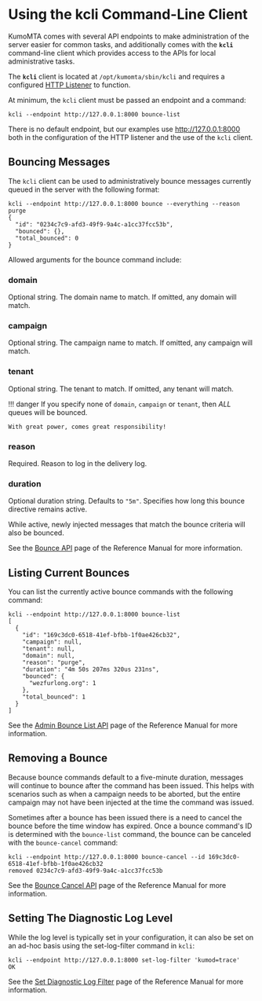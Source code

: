 # Using the kcli Command-Line Client

KumoMTA comes with several API endpoints to make administration of the server easier for common tasks, and additionally comes with the **`kcli`** command-line client which provides access to the APIs for local administrative tasks.

The **`kcli`** client is located at `/opt/kumomta/sbin/kcli` and requires a configured [HTTP Listener](../configuration/httplisteners.md) to function.

At minimum, the `kcli` client must be passed an endpoint and a command:

```console
kcli --endpoint http://127.0.0.1:8000 bounce-list
```

There is no default endpoint, but our examples use http://127.0.0.1:8000 both in the configuration of the HTTP listener and the use of the `kcli` client.

## Bouncing Messages

The `kcli` client can be used to administratively bounce messages currently queued in the server with the following format:

```console
kcli --endpoint http://127.0.0.1:8000 bounce --everything --reason purge
{
  "id": "0234c7c9-afd3-49f9-9a4c-a1cc37fcc53b",
  "bounced": {},
  "total_bounced": 0
}
```

Allowed arguments for the bounce command include:

### domain

Optional string. The domain name to match.
If omitted, any domain will match.

### campaign

Optional string. The campaign name to match.
If omitted, any campaign will match.

### tenant

Optional string. The tenant to match.
If omitted, any tenant will match.

!!! danger
    If you specify none of `domain`, `campaign` or `tenant`, then
    *ALL* queues will be bounced.

    With great power, comes great responsibility!

### reason

Required. Reason to log in the delivery log.

### duration

Optional duration string. Defaults to `"5m"`.
Specifies how long this bounce directive remains active.

While active, newly injected messages that match the
bounce criteria will also be bounced.

See the [Bounce API](../../reference/http/api_admin_bounce_v1.md) page of the Reference Manual for more information.

## Listing Current Bounces

You can list the currently active bounce commands with the following command:

```console
kcli --endpoint http://127.0.0.1:8000 bounce-list
[
  {
    "id": "169c3dc0-6518-41ef-bfbb-1f0ae426cb32",
    "campaign": null,
    "tenant": null,
    "domain": null,
    "reason": "purge",
    "duration": "4m 50s 207ms 320us 231ns",
    "bounced": {
      "wezfurlong.org": 1
    },
    "total_bounced": 1
  }
]
```

See the [Admin Bounce List API](../../reference/http/api_admin_bounce_list_v1.md) page of the Reference Manual for more information.

## Removing a Bounce

Because bounce commands default to a five-minute duration, messages will continue to bounce after the command has been issued. This helps with scenarios such as when a campaign needs to be aborted, but the entire campaign may not have been injected at the time the command was issued.

Sometimes after a bounce has been issued there is a need to cancel the bounce before the time window has expired. Once a bounce command's ID is determined with the `bounce-list` command, the bounce can be canceled with the `bounce-cancel` command:

```console
kcli --endpoint http://127.0.0.1:8000 bounce-cancel --id 169c3dc0-6518-41ef-bfbb-1f0ae426cb32
removed 0234c7c9-afd3-49f9-9a4c-a1cc37fcc53b
```

See the [Bounce Cancel API](../../reference/http/api_admin_bounce_cancel_v1.md) page of the Reference Manual for more information.

## Setting The Diagnostic Log Level

While the log level is typically set in your configuration, it can also be set on an ad-hoc basis using the set-log-filter command in `kcli`:

```console
kcli --endpoint http://127.0.0.1:8000 set-log-filter 'kumod=trace'
OK
```

See the [Set Diagnostic Log Filter](../../reference/kumo/set_diagnostic_log_filter.md) page of the Reference Manual for more information.